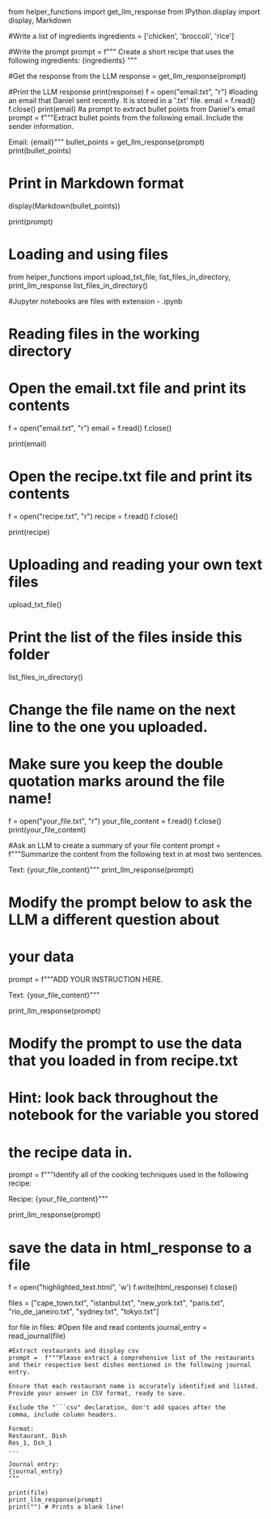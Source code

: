 from helper_functions import get_llm_response
from IPython.display import display, Markdown

#Write a list of ingredients
ingredients = ['chicken', 'broccoli', 'rice']

#Write the prompt
prompt = f"""
    Create a short recipe that uses the following ingredients:
    {ingredients}
"""

#Get the response from the LLM
response = get_llm_response(prompt)

#Print the LLM response
print(response)
f = open("email.txt", "r") #loading an email that Daniel sent recently. It is stored in a '.txt' file.
email = f.read()
f.close()
print(email)
#a prompt to extract bullet points from Daniel's email 
prompt = f"""Extract bullet points from the following email. 
Include the sender information. 

Email:
{email}"""
bullet_points = get_llm_response(prompt)
print(bullet_points)
# Print in Markdown format
display(Markdown(bullet_points))

print(prompt)

# Loading and using files
from helper_functions import upload_txt_file, list_files_in_directory, print_llm_response
list_files_in_directory()

#Jupyter notebooks are files with extension - .ipynb

# Reading files in the working directory

# Open the email.txt file and print its contents
f = open("email.txt", "r")
email = f.read()
f.close()

print(email)

# Open the recipe.txt file and print its contents
f = open("recipe.txt", "r")
recipe = f.read()
f.close()

print(recipe)
# Uploading and reading your own text files

upload_txt_file()
# Print the list of the files inside this folder
list_files_in_directory()

# Change the file name on the next line to the one you uploaded. 
# Make sure you keep the double quotation marks around the file name!
f = open("your_file.txt", "r")
your_file_content = f.read() 
f.close()
print(your_file_content)

#Ask an LLM to create a summary of your file content
prompt = f"""Summarize the content from the following text
in at most two sentences. 

Text:
{your_file_content}"""
print_llm_response(prompt)

# Modify the prompt below to ask the LLM a different question about 
# your data
prompt = f"""ADD YOUR INSTRUCTION HERE. 

Text:
{your_file_content}"""

print_llm_response(prompt)

# Modify the prompt to use the data that you loaded in from recipe.txt
# Hint: look back throughout the notebook for the variable you stored 
# the recipe data in.
prompt = f"""Identify all of the cooking techniques used in the 
following recipe:

Recipe:
{your_file_content}"""

print_llm_response(prompt)
# save the data in html_response to a file
f = open("highlighted_text.html", 'w') 
f.write(html_response) 
f.close()

files = ["cape_town.txt", "istanbul.txt", "new_york.txt", "paris.txt", 
          "rio_de_janeiro.txt", "sydney.txt", "tokyo.txt"]

for file in files:
    #Open file and read contents
    journal_entry = read_journal(file)

    #Extract restaurants and display csv
    prompt =  f"""Please extract a comprehensive list of the restaurants 
    and their respective best dishes mentioned in the following journal entry. 
    
    Ensure that each restaurant name is accurately identified and listed. 
    Provide your answer in CSV format, ready to save.

    Exclude the "```csv" declaration, don't add spaces after the 
    comma, include column headers.

    Format:
    Restaurant, Dish
    Res_1, Dsh_1
    ...

    Journal entry:
    {journal_entry}
    """
    
    print(file)
    print_llm_response(prompt)
    print("") # Prints a blank line!



